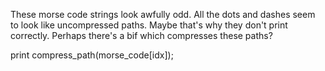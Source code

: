 These morse code strings look awfully odd. All the dots and dashes seem to look like uncompressed paths. Maybe that's why they don't print correctly. Perhaps there's a bif which compresses these paths?

print compress_path(morse_code[idx]);

